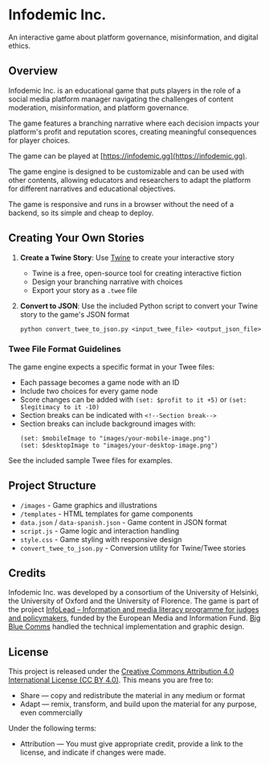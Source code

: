 # Infodemic Inc.

An interactive game about platform governance, misinformation, and digital ethics.

## Overview

Infodemic Inc. is an educational game that puts players in the role of a social media platform manager navigating the challenges of content moderation, misinformation, and platform governance.

The game features a branching narrative where each decision impacts your platform's profit and reputation scores, creating meaningful consequences for player choices.

The game can be played at [https://infodemic.gg](https://infodemic.gg).

The game engine is designed to be customizable and can be used with other contents, allowing educators and researchers to adapt the platform for different narratives and educational objectives.

The game is responsive and runs in a browser without the need of a backend, so its simple and cheap to deploy.

## Creating Your Own Stories

1. **Create a Twine Story**: Use [Twine](https://twinery.org/) to create your interactive story
   - Twine is a free, open-source tool for creating interactive fiction
   - Design your branching narrative with choices
   - Export your story as a `.twee` file

2. **Convert to JSON**: Use the included Python script to convert your Twine story to the game's JSON format
   ```
   python convert_twee_to_json.py <input_twee_file> <output_json_file>
   ```

### Twee File Format Guidelines

The game engine expects a specific format in your Twee files:

- Each passage becomes a game node with an ID
- Include two choices for every game node
- Score changes can be added with `(set: $profit to it +5)` or `(set: $legitimacy to it -10)`
- Section breaks can be indicated with `<!--Section break-->`
- Section breaks can include background images with:
  ```
  (set: $mobileImage to "images/your-mobile-image.png")
  (set: $desktopImage to "images/your-desktop-image.png")
  ```

See the included sample Twee files for examples.

## Project Structure

- `/images` - Game graphics and illustrations
- `/templates` - HTML templates for game components
- `data.json` / `data-spanish.json` - Game content in JSON format
- `script.js` - Game logic and interaction handling
- `style.css` - Game styling with responsive design
- `convert_twee_to_json.py` - Conversion utility for Twine/Twee stories

## Credits

Infodemic Inc. was developed by a consortium of the University of Helsinki, the University of Oxford and the University of Florence. The game is part of the project [InfoLead – Information and media literacy programme for judges and policymakers](https://gulbenkian.pt/emifund/projects/infolead-information-and-media-literacy-programme-for-judges-and-policymakers/), funded by the European Media and Information Fund. [Big Blue Comms](https://bigbluecomms.com) handled the technical implementation and graphic design.

## License

This project is released under the [Creative Commons Attribution 4.0 International License (CC BY 4.0)](https://creativecommons.org/licenses/by/4.0/). This means you are free to:

- Share — copy and redistribute the material in any medium or format
- Adapt — remix, transform, and build upon the material for any purpose, even commercially

Under the following terms:
- Attribution — You must give appropriate credit, provide a link to the license, and indicate if changes were made.